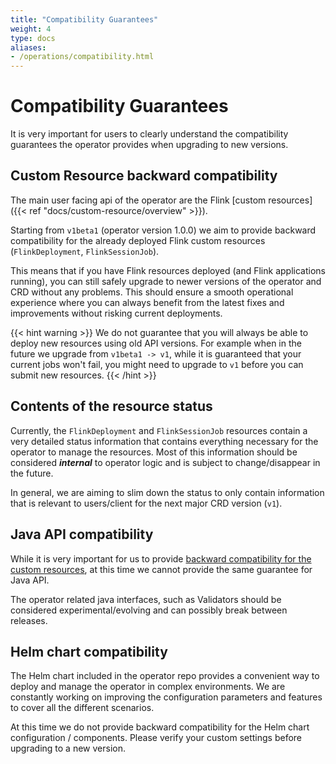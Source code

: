 ```yaml
---
title: "Compatibility Guarantees"
weight: 4
type: docs
aliases:
- /operations/compatibility.html
---
```

<!--
Licensed to the Apache Software Foundation (ASF) under one
or more contributor license agreements.  See the NOTICE file
distributed with this work for additional information
regarding copyright ownership.  The ASF licenses this file
to you under the Apache License, Version 2.0 (the
"License"); you may not use this file except in compliance
with the License.  You may obtain a copy of the License at

  http://www.apache.org/licenses/LICENSE-2.0

Unless required by applicable law or agreed to in writing,
software distributed under the License is distributed on an
"AS IS" BASIS, WITHOUT WARRANTIES OR CONDITIONS OF ANY
KIND, either express or implied.  See the License for the
specific language governing permissions and limitations
under the License.
-->

# Compatibility Guarantees

It is very important for users to clearly understand the compatibility guarantees the operator provides when upgrading to new versions.

## Custom Resource backward compatibility

The main user facing api of the operator are the Flink [custom resources]({{< ref "docs/custom-resource/overview" >}}).

Starting from `v1beta1` (operator version 1.0.0) we aim to provide backward compatibility for the already deployed Flink custom resources (`FlinkDeployment`, `FlinkSessionJob`).

This means that if you have Flink resources deployed (and Flink applications running), you can still safely upgrade to newer versions of the operator and CRD without any problems.
This should ensure a smooth operational experience where you can always benefit from the latest fixes and improvements without risking current deployments.

{{< hint warning >}}
We do not guarantee that you will always be able to deploy new resources using old API versions.
For example when in the future we upgrade from `v1beta1 -> v1`, while it is guaranteed that your current jobs won't fail, you might need to upgrade to `v1` before you can submit new resources.
{{< /hint >}}

## Contents of the resource status

Currently, the `FlinkDeployment` and `FlinkSessionJob` resources contain a very detailed status information that contains everything necessary for the operator to manage the resources.
Most of this information should be considered ***internal*** to operator logic and is subject to change/disappear in the future.

In general, we are aiming to slim down the status to only contain information that is relevant to users/client for the next major CRD version (`v1`).

## Java API compatibility

While it is very important for us to provide [backward compatibility for the custom resources](#custom-resource-backward-compatibility), at this time we cannot provide the same guarantee for Java API.

The operator related java interfaces, such as Validators should be considered experimental/evolving and can possibly break between releases.

## Helm chart compatibility

The Helm chart included in the operator repo provides a convenient way to deploy and manage the operator in complex environments.
We are constantly working on improving the configuration parameters and features to cover all the different scenarios.

At this time we do not provide backward compatibility for the Helm chart configuration / components. Please verify your custom settings before upgrading to a new version.
